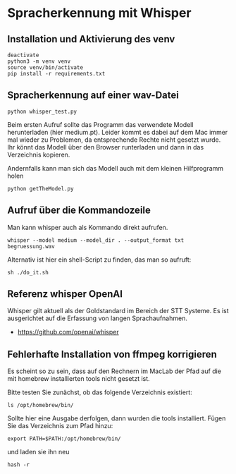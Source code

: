 # Spracherkennung mit Whisper

## Installation und Aktivierung des venv


```
deactivate
python3 -m venv venv
source venv/bin/activate
pip install -r requirements.txt

```

## Spracherkennung auf einer wav-Datei

```
python whisper_test.py

```

Beim ersten Aufruf sollte das Programm das verwendete Modell herunterladen (hier medium.pt). Leider kommt es dabei auf dem Mac immer mal wieder zu Problemen, da entsprechende Rechte nicht gesetzt wurde. Ihr könnt das Modell über den Browser runterladen und dann in das Verzeichnis kopieren.

Andernfalls kann man sich das Modell auch mit dem kleinen Hilfprogramm holen

```
python getTheModel.py

```


## Aufruf über die Kommandozeile

Man kann whisper auch als Kommando direkt aufrufen. 

```
whisper --model medium --model_dir . --output_format txt begruessung.wav

```

Alternativ ist hier ein shell-Script zu finden, das man so aufruft:

```
sh ./do_it.sh

```

## Referenz whisper OpenAI

Whisper gilt aktuell als der Goldstandard im Bereich der STT Systeme. Es ist ausgerichtet auf die Erfassung von langen Sprachaufnahmen. 

- https://github.com/openai/whisper


## Fehlerhafte Installation von ffmpeg korrigieren

Es scheint so zu sein, dass auf den Rechnern im MacLab der Pfad auf die mit homebrew installierten tools nicht gesetzt ist.

Bitte testen Sie zunächst, ob das folgende Verzeichnis existiert:

```
ls /opt/homebrew/bin/

```

Sollte hier eine Ausgabe derfolgen, dann wurden die tools installiert. Fügen Sie das Verzeichnis zum Pfad hinzu:


```
export PATH=$PATH:/opt/homebrew/bin/

```

und laden sie ihn neu


```
hash -r

```










  

